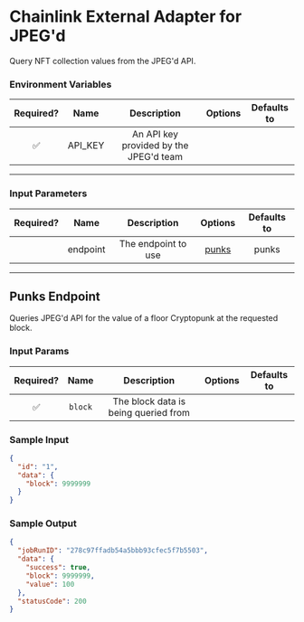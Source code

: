 # Chainlink External Adapter for JPEG'd

Query NFT collection values from the JPEG'd API.

### Environment Variables

| Required? |  Name   |              Description               | Options | Defaults to |
| :-------: | :-----: | :------------------------------------: | :-----: | :---------: |
|    ✅     | API_KEY | An API key provided by the JPEG'd team |         |             |

---

### Input Parameters

| Required? |   Name   |     Description     |         Options          | Defaults to |
| :-------: | :------: | :-----------------: | :----------------------: | :---------: |
|           | endpoint | The endpoint to use | [punks](#Punks-Endpoint) |    punks    |

---

## Punks Endpoint

Queries JPEG'd API for the value of a floor Cryptopunk at the requested block.

### Input Params

| Required? |  Name   |             Description              | Options | Defaults to |
| :-------: | :-----: | :----------------------------------: | :-----: | :---------: |
|    ✅     | `block` | The block data is being queried from |         |             |

### Sample Input

```json
{
  "id": "1",
  "data": {
    "block": 9999999
  }
}
```

### Sample Output

```json
{
  "jobRunID": "278c97ffadb54a5bbb93cfec5f7b5503",
  "data": {
    "success": true,
    "block": 9999999,
    "value": 100
  },
  "statusCode": 200
}
```
